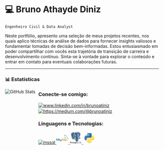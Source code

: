 # 💻 Bruno Athayde Diniz

`Engenheiro Civil & Data Analyst`

Neste portfólio, apresento uma seleção de meus projetos recentes, nos quais aplico técnicas de análise de dados para fornecer insights valiosos e fundamentar tomadas de decisão bem-informadas. Estou entusiasmado em poder compartilhar com vocês esta trajetória de transição de carreira e desenvolvimento contínuo. 
Sinta-se à vontade para explorar o conteúdo e entrar em contato para eventuais colaborações futuras.


---

### 📊 Estatísticas

<p>
  <img 
    align="left" 
    alt="GitHub Stats" 
    height="200" 
    style="padding-right: 10px;" 
    src="https://github-readme-stats.vercel.app/api?username=Brunoatiniz&show_icons=true&theme=tokyonight&include_all_commits=true&locale=pt-br" 
  />

</p>



<h3 align="left">Conecte-se comigo:</h3>
<p align="left">
<a href="https://linkedin.com/in/www.linkedin.com/in/brunoatiniz" target="blank"><img align="center" src="https://raw.githubusercontent.com/rahuldkjain/github-profile-readme-generator/master/src/images/icons/Social/linked-in-alt.svg" alt="www.linkedin.com/in/brunoatiniz" height="30" width="40" /></a>
<a href="https://medium.com/https://medium.com/@brunoatiniz" target="blank"><img align="center" src="https://raw.githubusercontent.com/rahuldkjain/github-profile-readme-generator/master/src/images/icons/Social/medium.svg" alt="https://medium.com/@brunoatiniz" height="30" width="40" /></a>
</p>

<h3 align="left">Linguagens e Tecnologias:</h3>
<p align="left"> <a href="https://www.microsoft.com/en-us/sql-server" target="_blank" rel="noreferrer"> <img src="https://www.svgrepo.com/show/303229/microsoft-sql-server-logo.svg" alt="mssql" width="40" height="40"/> </a> <a href="https://www.mysql.com/" target="_blank" rel="noreferrer"> <img src="https://raw.githubusercontent.com/devicons/devicon/master/icons/mysql/mysql-original-wordmark.svg" alt="mysql" width="40" height="40"/> </a> <a href="https://www.postgresql.org" target="_blank" rel="noreferrer"> <img src="https://raw.githubusercontent.com/devicons/devicon/master/icons/postgresql/postgresql-original-wordmark.svg" alt="postgresql" width="40" height="40"/> </a> <a href="https://www.python.org" target="_blank" rel="noreferrer"> <img src="https://raw.githubusercontent.com/devicons/devicon/master/icons/python/python-original.svg" alt="python" width="40" height="40"/> </a> </p>

